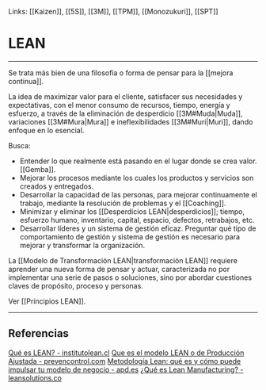 Links: [[Kaizen]], [[5S]], [[3M]], [[TPM]], [[Monozukuri]], [[SPT]]

# LEAN
---

Se trata más bien de una filosofía o forma de pensar para la [[mejora continua]].

La idea de maximizar valor para el cliente, satisfacer sus necesidades y expectativas, con el menor consumo de recursos, tiempo, energía y esfuerzo, a través de la eliminación de desperdicio [[3M#Muda|Muda]], variaciones [[3M#Mura|Mura]] e ineflexibilidades [[3M#Muri|Muri]], dando enfoque en lo esencial.

Busca:
- Entender lo que realmente está pasando en el lugar donde se crea valor. [[Gemba]].
- Mejorar los procesos mediante los cuales los productos y servicios son creados y entregados.
- Desarrollar la capacidad de las personas, para mejorar continuamente el trabajo, mediante la resolución de problemas y el [[Coaching]].
- Minimizar y eliminar los [[Desperdicios LEAN|desperdicios]]; tiempo, esfuerzo humano, inventario, capital, espacio, defectos, retrabajos, etc.
- Desarrollar líderes y un sistema de gestión eficaz. Preguntar qué tipo de comportamiento de gestión y sistema de gestión es necesario para mejorar y transformar la organización.

La [[Modelo de Transformación LEAN|transformación LEAN]] requiere aprender una nueva forma de pensar y actuar, caracterizada no por implementar una serie de pasos o soluciones, sino por abordar cuestiones claves de propósito, proceso y personas.

Ver [[Principios LEAN]].

---

## Referencias
[Qué es LEAN? - institutolean.cl](https://institutolean.cl/nuevo/lean/)
[Que es el modelo LEAN o de Producción Ajustada - prevencontrol.com](https://prevencontrol.com/prevenblog/que-es-el-modelo-lean-o-de-produccion-ajustada/)
[Metodología Lean: qué es y cómo puede impulsar tu modelo de negocio - apd.es](https://www.apd.es/metodologia-lean-que-es/)
[¿Qué es Lean Manufacturing? - leansolutions.co](http://leansolutions.co/conceptos-lean/lean-manufacturing/)